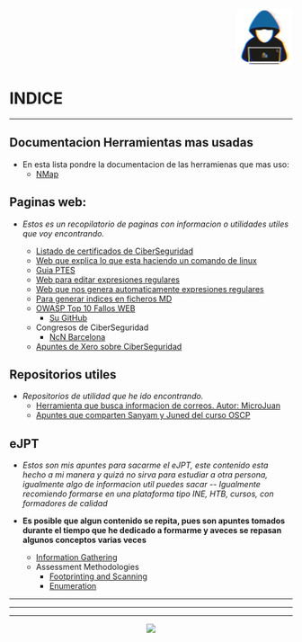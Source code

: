 <p witdh="25%" align="left">
    
</p>
<p witdh="25%" align="right">
  <img witdh="100px" height="100px" src="img/zhacker.gif">  
</p>

# INDICE 
---

## Documentacion Herramientas mas usadas

- En esta lista pondre la documentacion de las herramienas que mas uso:
    - [NMap](https://nmap.org/)

## Paginas web:
- *Estos es un recopilatorio de paginas con informacion o utilidades utiles que voy encontrando.*

    - [Listado de certificados de CiberSeguridad](https://pauljerimy.com/security-certification-roadmap/)
    - [Web que explica lo que esta haciendo un comando de linux](https://explainshell.com/)
    - [Guia PTES](http://www.pentest-standard.org/index.php/PTES_Technical_Guidelines)
    - [Web para editar expresiones regulares](https://regex101.com/)
    - [Web que nos genera automaticamente expresiones regulares](https://www.autoregex.xyz/)
    - [Para generar indices en ficheros MD](https://luciopaiva.com/markdown-toc/)
    - [OWASP Top 10 Fallos WEB](https://owasp.org/www-project-top-ten/)
      - [Su GitHub](https://github.com/OWASP/www-project-top-ten/blob/master/index.md)
    - Congresos de CiberSeguridad
      - [NcN Barcelona](https://www.noconname.org/)
    - [Apuntes de Xero sobre CiberSeguridad](https://hack.xero-sec.com)

## Repositorios utiles 
- *Repositorios de utilidad que he ido encontrando.*
    - [Herramienta que busca informacion de correos. Autor: MicroJuan](https://github.com/micro-joan/D4TA-HUNTER)
    - [Apuntes que comparten Sanyam y Juned del curso OSCP](https://oscpnotes.infosecsanyam.in/My_OSCP_Preparation_Notes.html)

## eJPT

- *Estos son mis apuntes para sacarme el eJPT, este contenido esta hecho a mi manera y quizá no sirva para estudiar a otra persona, igualmente algo de informacion util puedes sacar -- Igualmente recomiendo formarse en una plataforma tipo INE, HTB, cursos, con formadores de calidad*

- **Es posible que algun contenido se repita, pues son apuntes tomados durante el tiempo que he dedicado a formarme y aveces se repasan algunos conceptos varias veces**

    - [Information Gathering](eJPT/01%20-%20Information%20Gathering/01%20-%20Information%20Gathering.md)
    - Assessment Methodologies
        - [Footprinting and Scanning](/eJPT/02%20-%20Assessment%20Methodologies/01%20-%20Assesment%20Methodologies-Footprinting%20%26%20Scanning.md)
        - [Enumeration](/eJPT/02%20-%20Assessment%20Methodologies/02%20-%20Assesment%20Methodologies-Enumeration.md)

---
---
---


<p align="center">
  <img witdh="150px" height="150px" src="img/hacking-bunny.gif">  
</p>

